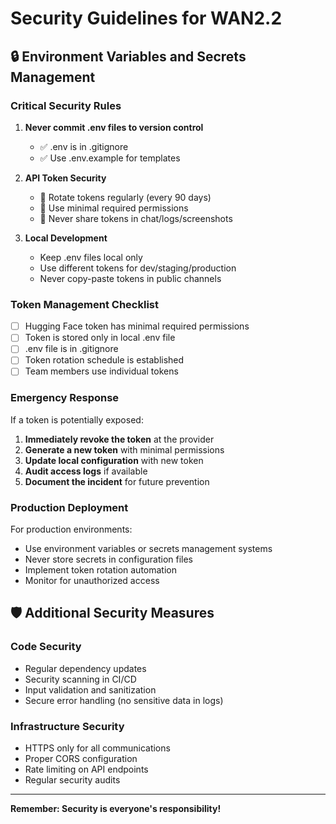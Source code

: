 # Security Guidelines for WAN2.2

## 🔒 Environment Variables and Secrets Management

### Critical Security Rules

1. **Never commit .env files to version control**

   - ✅ .env is in .gitignore
   - ✅ Use .env.example for templates

2. **API Token Security**

   - 🔄 Rotate tokens regularly (every 90 days)
   - 🎯 Use minimal required permissions
   - 🚫 Never share tokens in chat/logs/screenshots

3. **Local Development**
   - Keep .env files local only
   - Use different tokens for dev/staging/production
   - Never copy-paste tokens in public channels

### Token Management Checklist

- [ ] Hugging Face token has minimal required permissions
- [ ] Token is stored only in local .env file
- [ ] .env file is in .gitignore
- [ ] Token rotation schedule is established
- [ ] Team members use individual tokens

### Emergency Response

If a token is potentially exposed:

1. **Immediately revoke the token** at the provider
2. **Generate a new token** with minimal permissions
3. **Update local configuration** with new token
4. **Audit access logs** if available
5. **Document the incident** for future prevention

### Production Deployment

For production environments:

- Use environment variables or secrets management systems
- Never store secrets in configuration files
- Implement token rotation automation
- Monitor for unauthorized access

## 🛡️ Additional Security Measures

### Code Security

- Regular dependency updates
- Security scanning in CI/CD
- Input validation and sanitization
- Secure error handling (no sensitive data in logs)

### Infrastructure Security

- HTTPS only for all communications
- Proper CORS configuration
- Rate limiting on API endpoints
- Regular security audits

---

**Remember: Security is everyone's responsibility!**
